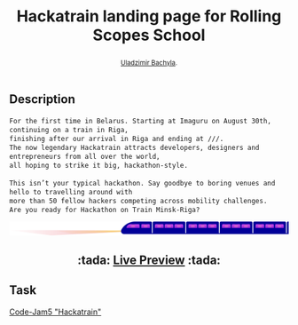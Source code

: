 <h1 align="center">Hackatrain landing page for Rolling Scopes School</h1>

<div align="center">
  <sub>
    <a href="https://github.com/Bachyla">Uladzimir Bachyla</a>.
  </sub>
</div>

<br/>

## Description
```
For the first time in Belarus. Starting at Imaguru on August 30th, continuing on a train in Riga,
finishing after our arrival in Riga and ending at ///.
The now legendary Hackatrain attracts developers, designers and entrepreneurs from all over the world,
all hoping to strike it big, hackathon-style.

This isn’t your typical hackathon. Say goodbye to boring venues and hello to travelling around with
more than 50 fellow hackers competing across mobility challenges.
Are you ready for Hackathon on Train Minsk-Riga?
```
<div align="center">
  <img src="https://github.com/Bachyla/Rolling-Scopes-School/blob/master/Stage%202/Code-Jam5/images/railroad/train.png" alt="Train">
  <h2>
    :tada: <a href="https://raw.githack.com/Bachyla/Rolling-Scopes-School/master/Stage%202/Code-Jam5/index.html">Live Preview<a> :tada:
  </h2>
</div>

## Task
<a href="https://github.com/rolling-scopes-school/tasks/blob/2018-Q1/tasks/markup-1.md">Code-Jam5  "Hackatrain"</a>
